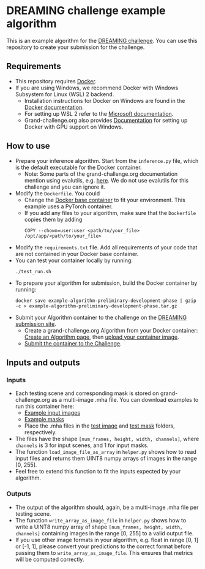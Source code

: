 # DREAMING challenge example algorithm

This is an example algorithm for the [DREAMING challenge](https://dreaming.grand-challenge.org/). You can use this repository to create your submission for the challenge.

## Requirements

* This repository requires [Docker](https://www.docker.com/).
* If you are using Windows, we recommend Docker with Windows Subsystem for Linux (WSL) 2 backend.
  * Installation instructions for Docker on Windows are found in the [Docker documentation](https://docs.docker.com/desktop/install/windows-install/).
  * For setting up WSL 2 refer to the [Microsoft documentation](https://learn.microsoft.com/en-us/windows/wsl/install).
  * Grand-challenge.org also provides [Documentation](https://grand-challenge.org/documentation/setting-up-wsl-with-gpu-support-for-windows-11/) for setting up Docker with GPU support on Windows.

## How to use

* Prepare your inference algorithm. Start from the `inference.py` file, which is the default executable for the Docker container.
  * Note: Some parts of the grand-challenge.org documentation mention using evalutils, e.g. [here](https://grand-challenge.org/documentation/prepare-your-code-for-containerization/). We do not use evalutils for this challenge and you can ignore it.
* Modify the `Dockerfile`. You could
  * Change the [Docker base container](https://hub.docker.com/) to fit your environment. This example uses a PyTorch container.
  * If you add any files to your algorithm, make sure that the `Dockerfile` copies them by adding
    ```
    COPY --chown=user:user <path/to/your_file> /opt/app/<path/to/your_file> 
    ```
* Modify the `requirements.txt` file. Add all requirements of your code that are not contained in your Docker base container.
* You can test your container locally by running: 
    ```
    ./test_run.sh
    ```
* To prepare your algorithm for submission, build the Docker container by running:
    ```
    docker save example-algorithm-preliminary-development-phase | gzip -c > example-algorithm-preliminary-development-phase.tar.gz
    ```
* Submit your Algorithm container to the challenge on the [DREAMING submission site](https://dreaming.grand-challenge.org/evaluation/preliminary-development-phase/submissions/create/).
  * Create a grand-challenge.org Algorithm from your Docker container: [Create an Algorithm page](https://grand-challenge.org/documentation/create-an-algorithm-page/), then [upload your container image](https://grand-challenge.org/documentation/exporting-the-container/).
  * [Submit the container to the Challenge](https://grand-challenge.org/documentation/making-a-challenge-submission/#submitting-your-algorithm-container).
<!-- * Alternatively, you can create your own private Github repository and link it to an Algorithm submssion on grand-challenge.org
  * [Creating a new Github repository from a challenge example algorithm](https://grand-challenge.org/documentation/clone-a-repository-from-a-challenge-baseline-algorithm/)
  * [Linking a Github repository to a grand-challenge.org Algorithm](https://grand-challenge.org/documentation/linking-a-github-repository-to-your-algorithm/) -->

## Inputs and outputs

### Inputs
* Each testing scene and corresponding mask is stored on grand-challenge.org as a multi-image .mha file. You can download examples to run this container here:
  * [Example input images](https://files.icg.tugraz.at/d/11894e89f6394c549f79/)
  * [Example masks](https://files.icg.tugraz.at/d/e76b6d1afaa94f5fa4fd/)
  * Place the .mha files in the [test image](test/input/images/synthetic-surgical-scenes/) and [test mask](test/input/images/synthetic-surgical-scenes-masks/) folders, respectively.
* The files have the shape `[num_frames, height, width, channels]`, where `channels` is 3 for input scenes, and 1 for input masks.
* The function `load_image_file_as_array` in `helper.py` shows how to read input files and returns them UINT8 numpy arrays of images in the range [0, 255].
* Feel free to extend this function to fit the inputs expected by your algorithm.

### Outputs
* The output of the algorithm should, again, be a multi-image .mha file per testing scene.
* The function `write_array_as_image_file` in `helper.py` shows how to write a UINT8 numpy array of shape `[num_frames, height, width, channels]` containing images in the range [0, 255] to a valid output file.
* If you use other image formats in your algorithm, e.g. float in range [0, 1] or [-1, 1], please convert your predictions to the correct format before passing them to `write_array_as_image_file`. This ensures that metrics will be computed correctly.